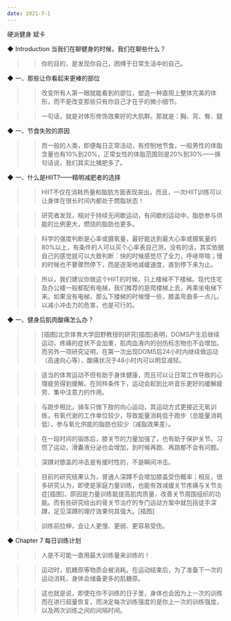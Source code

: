 ```yaml
---
date: 2021-7-1
---
```




硬派健身
斌卡


◆ Introduction 当我们在聊健身的时候，我们在聊些什么？

>> 你的目的，是发现你自己，困缚于日常生活中的自己。

◆ 一、那些让你看起来更棒的部位

>> 改变所有人第一眼就能看到的部位，塑造一种直观上整体完美的体形，而不是改变那些只有你自己才在乎的微小细节。

>> 一句话，就是对体形修饰效果好的大肌群。那就是：胸、背、臀、腿

◆ 一、节食失败的原因

>> 而一般的人类，即便每日正常活动，有控制地节食，一般男性的体脂含量也有10%到20%，正常女性的体脂范围则是20%到30%——换句话说，我们其实比猪肥多了。

◆ 一、什么是HIIT?——精明减肥者的选择

>> HIIT不仅在消耗热量和脂肪方面表现突出，而且，一次HIIT训练可以让身体在很长时间内都处于燃脂状态！

>> 研究者发现，相对于持续无间歇运动，有间歇的运动中，脂肪参与供能的比例更大，燃烧的脂肪也更多。

>> 科学的强度判断是心率或摄氧量，最好能达到最大心率或摄氧量的80%以上，有条件的人可以买个心率表自己测，没有的话，其实依据自己的感觉就可以大致判断：快的时候感觉尽了全力，呼哧带喘；慢的时候也不要骤然停下，而是逐渐地减缓速度，直到停下来为止。

>> 所以，我们建议你做这个HIIT的时候，只上楼梯不下楼梯。现代住宅及办公楼一般都配有电梯，我们推荐的是爬楼梯上去，再乘坐电梯下来。如果没有电梯，那么下楼梯的时候慢一些，膝盖弯曲多一点儿，以减小冲击力的危害，也是可行的。

◆ 一、健身后肌肉酸痛怎么办？

>> [插图]北京体育大学田野教授的研究[插图]表明，DOMS产生后继续运动，疼痛的症状不会加重，肌肉血液内的创伤标志物也不会增加。而另外一项研究证明，在第一次出现DOMS后24小时内继续做运动（高速向心等），酸痛状况于48小时内可以明显减轻。

>> 适当的体育运动不但有助于身体健康，而且可以让日常工作导致的心理疲劳得到缓解。在同样条件下，运动会起到比听音乐更好的缓解疲劳、集中注意力的作用。

>> 与跑步相比，骑车只做下肢的向心运动，其运动方式更接近无氧训练，有氧代谢的工作单位较少，导致能量消耗低于跑步（总能量消耗低），参与氧化供能的脂肪也较少（减脂效果差）。

>> 在一段时间的锻炼后，膝关节的力量加强了，也有助于保护关节。习惯了运动，滑囊液分泌也会增加，到时候再跑、再跳都不会有问题。

>> 深蹲对膝盖的冲击是有缓时性的，不是瞬间冲击。

>> 目前的研究结果认为，普通人深蹲不会增加膝盖受伤概率；相反，很多研究认为，即使是家庭力量训练，也能有效减缓关节疼痛与关节炎症[插图]，原因是力量训练能提高肌肉质量，改善关节周围组织的功能。而有些研究给出的骨关节治疗的专门运动方案中就包括徒手深蹲，足见深蹲的理疗效果何其强大。[插图]

>> 训练前拉伸，会让人更慢、更弱、更容易受伤。

◆ Chapter 7 每日训练计划

>> 人是不可能一直用最大训练量来训练的！

>> 运动时，肌糖原等物质会被消耗。在运动结束后，为了准备下一次的运动消耗，身体会储备更多的肌糖原。

>> 这也就是说，即使在你不训练的日子里，身体也会因为上一次的训练而在进行超量恢复，而决定每次训练强度的是你上一次的训练强度，以及两次训练之间的间隔时间。